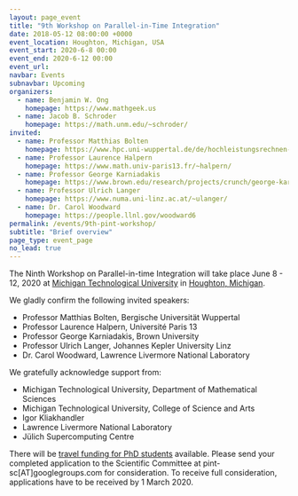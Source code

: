 ```yaml
---
layout: page_event
title: "9th Workshop on Parallel-in-Time Integration"
date: 2018-05-12 08:00:00 +0000
event_location: Houghton, Michigan, USA
event_start: 2020-6-8 00:00
event_end: 2020-6-12 00:00
event_url: 
navbar: Events
subnavbar: Upcoming
organizers:
  - name: Benjamin W. Ong
    homepage: https://www.mathgeek.us
  - name: Jacob B. Schroder
    homepage: https://math.unm.edu/~schroder/
invited:
  - name: Professor Matthias Bolten
    homepage: https://www.hpc.uni-wuppertal.de/de/hochleistungsrechnen-swt/mitarbeiter/prof-dr-matthias-bolten.html
  - name: Professor Laurence Halpern
    homepage: https://www.math.univ-paris13.fr/~halpern/
  - name: Professor George Karniadakis
    homepage: https://www.brown.edu/research/projects/crunch/george-karniadakis
  - name: Professor Ulrich Langer
    homepage: https://www.numa.uni-linz.ac.at/~ulanger/
  - name: Dr. Carol Woodward
    homepage: https://people.llnl.gov/woodward6
permalink: /events/9th-pint-workshop/
subtitle: "Brief overview"
page_type: event_page
no_lead: true
---
```


The Ninth Workshop on Parallel-in-time Integration will take place June 8 - 12, 2020 at [Michigan Technological University](https://www.mtu.edu/) in [Houghton, Michigan](https://www.google.com/maps/place/Houghton,+MI+49931/@37.0561046,-101.0129579,4.43z).

We gladly confirm the following invited speakers:
- Professor Matthias Bolten, Bergische Universit&auml;t Wuppertal  
- Professor Laurence Halpern, Universit&eacute; Paris 13
- Professor George Karniadakis, Brown University
- Professor Ulrich Langer, Johannes Kepler University Linz
- Dr. Carol Woodward, Lawrence Livermore National Laboratory

We gratefully acknowledge support from:
- Michigan Technological University, Department of Mathematical Sciences
- Michigan Technological University, College of Science and Arts
- Igor Kliakhandler
- Lawrence Livermore National Laboratory
- J&uuml;lich Supercomputing Centre

There will be [travel funding for PhD students](http://parallel-in-time.org/events/travel_grants.html) available. Please send your completed application to the Scientific Committee at pint-sc[AT]googlegroups.com for consideration. To receive full consideration, applications have to be received by 1 March 2020.

